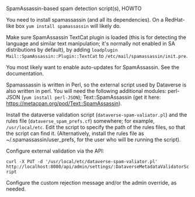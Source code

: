 SpamAssassin-based spam detection script(s), HOWTO

You need to install spamassassin (and all its dependencies).
On a RedHat-like box `yum install spamassassin` will likely  do. 

Make sure SpamAssassin TextCat plugin is loaded (this is for detecting the language and similar text manipulation; it's normally not enabled in SA distributions by default), by adding `loadplugin Mail::SpamAssassin::Plugin::TextCat` to `/etc/mail/spamassassin/init.pre`.

You most likely want to enable auto-updates for SpamAssassin. See the documentation. 

Spamassassin is written in Perl, so the external script used by Dataverse is also written in perl.
You will need the following additional modules:
perl-JSON (`yum install perl-JSON`);
Text::SpamAssassin (get it here: https://metacpan.org/pod/Text::SpamAssassin).

Install the dataverse validation script (`dataverse-spam-valiator.pl`)
and the rules file (`dataverse_spam_prefs.cf`) somewhere; for example,
`/usr/local/etc`. Edit the script to specify the path of the rules files,
so that the script can find it. (Alternatively, install the rules file
as ~/.spamassassin/user_prefs, for the user who will be running the script). 

Configure external validation via the API:

`curl -X PUT -d '/usr/local/etc/dataverse-spam-valiator.pl' http://localhost:8080/api/admin/settings/:DataverseMetadataValidatorScript`

Configure the custom rejection message and/or the admin override, as needed.

